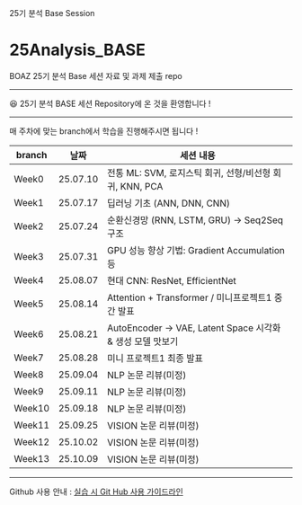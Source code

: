 25기 분석 Base Session
# 25Analysis_BASE
BOAZ 25기 분석 Base 세션 자료 및 과제 제출 repo

***
:satisfied: 25기 분석 BASE 세션 Repository에 온 것을 환영합니다 ! 
***
매 주차에 맞는 branch에서 학습을 진행해주시면 됩니다 !

|branch|날짜|세션 내용|
|------|-------|-------|
|Week0|25.07.10|전통 ML: SVM, 로지스틱 회귀, 선형/비선형 회귀, KNN, PCA|
|Week1|25.07.17|딥러닝 기초 (ANN, DNN, CNN)|
|Week2|25.07.24|순환신경망 (RNN, LSTM, GRU) → Seq2Seq 구조|
|Week3|25.07.31|GPU 성능 향상 기법: Gradient Accumulation 등|
|Week4|25.08.07|현대 CNN: ResNet, EfficientNet|
|Week5|25.08.14|Attention + Transformer / 미니프로젝트1 중간 발표|
|Week6|25.08.21|AutoEncoder → VAE, Latent Space 시각화 & 생성 모델 맛보기|
|Week7|25.08.28|미니 프로젝트1 최종 발표|
|Week8|25.09.04|NLP 논문 리뷰(미정)|
|Week9|25.09.11|NLP 논문 리뷰(미정)|
|Week10|25.09.18|NLP 논문 리뷰(미정)|
|Week11|25.09.25|VISION 논문 리뷰(미정)|
|Week12|25.10.02|VISION 논문 리뷰(미정)|
|Week13|25.10.09|VISION 논문 리뷰(미정)|
***
Github 사용 안내 : [실습 시 Git Hub 사용 가이드라인](https://observant-wax-f96.notion.site/Git-Hub-229c031af4b980479de4cb6d7e73bf90?source=copy_link)
